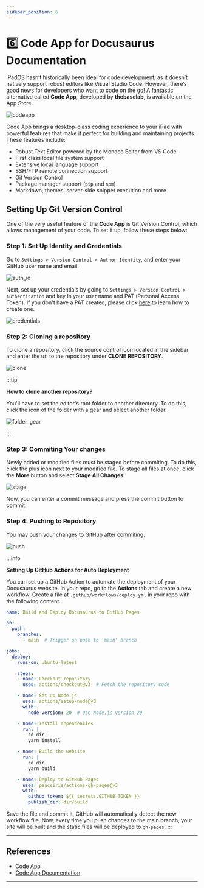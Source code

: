 ```yaml
---
sidebar_position: 6
---
```


# 6️⃣ Code App for Docusaurus Documentation

iPadOS hasn’t historically been ideal for code development, as it doesn’t natively support robust editors like Visual Studio Code. However, there’s good news for developers who want to code on the go! A fantastic alternative called **Code App**, developed by **thebaselab**, is available on the App Store.

![codeapp](./img/1-6-0.png)

Code App brings a desktop-class coding experience to your iPad with powerful features that make it perfect for building and maintaining projects. These features include:

- Robust Text Editor powered by the Monaco Editor from VS Code
- First class local file system support
- Extensive local language support
- SSH/FTP remote connection support
- Git Version Control
- Package manager support (`pip` and `npm`)
- Markdown, themes, server-side snippet execution and more

## Setting Up Git Version Control

One of the very useful feature of the **Code App** is Git Version Control, which allows management of your code. To set it up, follow these steps below:

### Step 1: Set Up Identity and Credentials

Go to `Settings > Version Control > Author Identity`, and enter your GitHub user name and email.

![auth_id](./img/1-6-1.png)

Next, set up your credentials by going to `Settings > Version Control > Authentication` and key in your user name and PAT (Personal Access Token). If you don't have a PAT created, please click [here](https://docs.github.com/en/authentication/keeping-your-account-and-data-secure/creating-a-personal-access-token) to learn how to create one.

![credentials](./img/1-6-2.png)

### Step 2: Cloning a repository

To clone a repository, click the source control icon located in the sidebar and enter the url to the repository under **CLONE REPOSITORY**.

![clone](./img/1-6-3.png)

:::tip

**How to clone another repository?**

You'll have to set the editor's root folder to another directory. To do this, click the icon of the folder with a gear and select another folder.

![folder_gear](./img/1-6-4.png)

:::

### Step 3: Commiting Your changes

Newly added or modified files must be staged before commiting. To do this, click the plus icon next to your modified file. To stage all files at once, click the **More** button and select **Stage All Changes**.

![stage](./img/1-6-5.png)

Now, you can enter a commit message and press the commit button to commit.

### Step 4: Pushing to Repository

You may push your changes to GitHub after commiting.

![push](./img/1-6-6.png)

:::info

**Setting Up GitHub Actions for Auto Deployment**

You can set up a GitHub Action to automate the deployment of your Docusaurus website. In your repo, go to the **Actions** tab and create a new workflow. Create a file at `.github/workflows/deploy.yml` in your repo with the following content.

```yml title="deploy.yml"
name: Build and Deploy Docusaurus to GitHub Pages

on:
  push:
    branches:
      - main  # Trigger on push to 'main' branch

jobs:
  deploy:
    runs-on: ubuntu-latest

    steps:
    - name: Checkout repository
      uses: actions/checkout@v3  # Fetch the repository code

    - name: Set up Node.js
      uses: actions/setup-node@v3
      with:
        node-version: 20  # Use Node.js version 20

    - name: Install dependencies
      run: |
        cd dir
        yarn install

    - name: Build the website
      run: |
        cd dir
        yarn build

    - name: Deploy to GitHub Pages
      uses: peaceiris/actions-gh-pages@v3
      with:
        github_token: ${{ secrets.GITHUB_TOKEN }}
        publish_dir: dir/build
```

Save the file and commit it, GitHub will automatically detect the new workflow file. Now, every time you push changes to the main branch, your site will be built and the static files will be deployed to `gh-pages`.
:::

---

## References

- [Code App](https://thebaselab.com/code/)
- [Code App Documentation](https://code.thebaselab.com/)

---